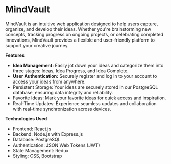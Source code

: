 # MindVault


MindVault is an intuitive web application designed to help users capture, organize, and develop their ideas. Whether you're brainstorming new concepts, tracking progress on ongoing projects, or celebrating completed innovations, MindVault provides a flexible and user-friendly platform to support your creative journey.


**Features**
* **Idea Management:** Easily jot down your ideas and categorize them into three stages: Ideas, Idea Progress, and Idea Complete.
* **User Authentication:** Securely register and log in to your account to access your ideas from anywhere.
* Persistent Storage: Your ideas are securely stored in our PostgreSQL database, ensuring data integrity and reliability.
* Favorite Ideas: Mark your favorite ideas for quick access and inspiration.
* Real-Time Updates: Experience seamless updates and collaboration with real-time synchronization across devices.


**Technologies Used**
* Frontend: React.js
* Backend: Node.js with Express.js
* Database: PostgreSQL
* Authentication: JSON Web Tokens (JWT)
* State Management: Redux
* Styling: CSS, Bootstrap
